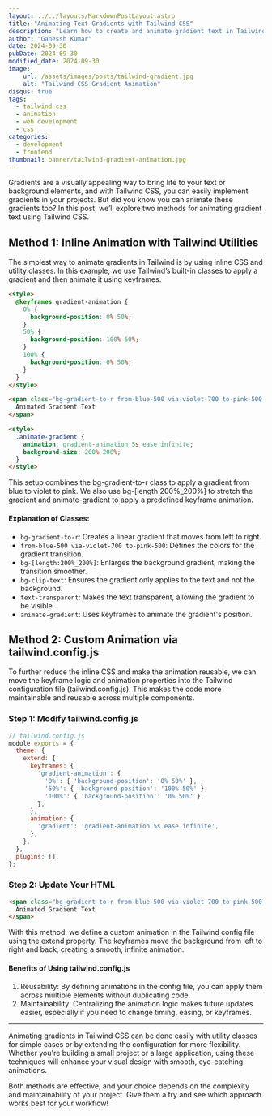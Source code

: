 ```yaml
---
layout: ../../layouts/MarkdownPostLayout.astro
title: "Animating Text Gradients with Tailwind CSS"
description: "Learn how to create and animate gradient text in Tailwind CSS using transitions and keyframes."
author: "Ganessh Kumar"
date: 2024-09-30
pubDate: 2024-09-30
modified_date: 2024-09-30
image:
    url: /assets/images/posts/tailwind-gradient.jpg
    alt: "Tailwind CSS Gradient Animation"
disqus: true
tags:
  - tailwind css
  - animation
  - web development
  - css
categories:
  - development
  - frontend
thumbnail: banner/tailwind-gradient-animation.jpg
---
```


Gradients are a visually appealing way to bring life to your text or background elements, and with Tailwind CSS, you can easily implement gradients in your projects. But did you know you can animate these gradients too? In this post, we’ll explore two methods for animating gradient text using Tailwind CSS.

## Method 1: Inline Animation with Tailwind Utilities
The simplest way to animate gradients in Tailwind is by using inline CSS and utility classes. In this example, we use Tailwind’s built-in classes to apply a gradient and then animate it using keyframes.

```html
<style>
  @keyframes gradient-animation {
    0% {
      background-position: 0% 50%;
    }
    50% {
      background-position: 100% 50%;
    }
    100% {
      background-position: 0% 50%;
    }
  }
</style>

<span class="bg-gradient-to-r from-blue-500 via-violet-700 to-pink-500 bg-[length:200%_200%] bg-clip-text text-transparent animate-gradient">
  Animated Gradient Text
</span>

<style>
  .animate-gradient {
    animation: gradient-animation 5s ease infinite;
    background-size: 200% 200%;
  }
</style>
```

This setup combines the bg-gradient-to-r class to apply a gradient from blue to violet to pink. We also use bg-[length:200%_200%] to stretch the gradient and animate-gradient to apply a predefined keyframe animation.

#### Explanation of Classes:
- `bg-gradient-to-r`: Creates a linear gradient that moves from left to right.
- `from-blue-500 via-violet-700 to-pink-500`: Defines the colors for the gradient transition.
- `bg-[length:200%_200%]`: Enlarges the background gradient, making the transition smoother.
- `bg-clip-text`: Ensures the gradient only applies to the text and not the background.
- `text-transparent`: Makes the text transparent, allowing the gradient to be visible.
- `animate-gradient`: Uses keyframes to animate the gradient's position.

## Method 2: Custom Animation via tailwind.config.js

To further reduce the inline CSS and make the animation reusable, we can move the keyframe logic and animation properties into the Tailwind configuration file (tailwind.config.js). This makes the code more maintainable and reusable across multiple components.

### Step 1: Modify tailwind.config.js
```js
// tailwind.config.js
module.exports = {
  theme: {
    extend: {
      keyframes: {
        'gradient-animation': {
          '0%': { 'background-position': '0% 50%' },
          '50%': { 'background-position': '100% 50%' },
          '100%': { 'background-position': '0% 50%' },
        },
      },
      animation: {
        'gradient': 'gradient-animation 5s ease infinite',
      },
    },
  },
  plugins: [],
};
```

### Step 2: Update Your HTML

```html
<span class="bg-gradient-to-r from-blue-500 via-violet-700 to-pink-500 bg-[length:200%_200%] bg-clip-text text-transparent animate-gradient">
  Animated Gradient Text
</span>
```

With this method, we define a custom animation in the Tailwind config file using the extend property. The keyframes move the background from left to right and back, creating a smooth, infinite animation.

#### Benefits of Using tailwind.config.js
1. Reusability: By defining animations in the config file, you can apply them across multiple elements without duplicating code.
2. Maintainability: Centralizing the animation logic makes future updates easier, especially if you need to change timing, easing, or keyframes.

---

Animating gradients in Tailwind CSS can be done easily with utility classes for simple cases or by extending the configuration for more flexibility. Whether you're building a small project or a large application, using these techniques will enhance your visual design with smooth, eye-catching animations.

Both methods are effective, and your choice depends on the complexity and maintainability of your project. Give them a try and see which approach works best for your workflow!